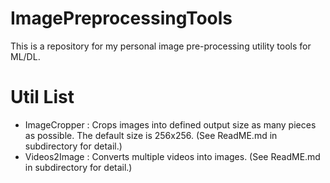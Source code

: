 # ImagePreprocessingTools
This is a repository for my personal image pre-processing utility tools for ML/DL.

# Util List
- ImageCropper : Crops images into defined output size as many pieces as possible. The default size is 256x256. (See ReadME.md in subdirectory for detail.)
- Videos2Image : Converts multiple videos into images. (See ReadME.md in subdirectory for detail.)
  
